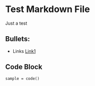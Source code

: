 # Test Markdown File

Just a test

## Bullets:
* Links [Link1](https://example.com)

## Code Block
```
sample = code()
```